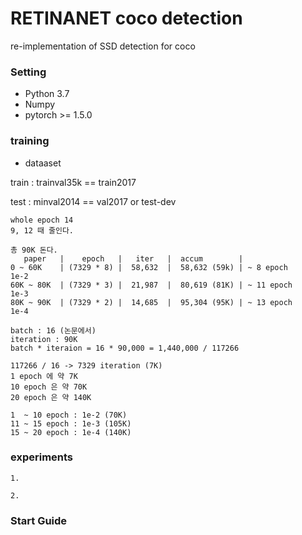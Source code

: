 # RETINANET coco detection

re-implementation of SSD detection for coco 

### Setting

- Python 3.7
- Numpy
- pytorch >= 1.5.0 

### training

- dataaset

train : trainval35k == train2017

test : minval2014 == val2017
or
test-dev 
```
whole epoch 14
9, 12 때 줄인다. 

총 90K 돈다.
   paper   |    epoch   |   iter   |  accum        |
0 ~ 60K    | (7329 * 8) |  58,632  |  58,632 (59k) | ~ 8 epoch
1e-2
60K ~ 80K  | (7329 * 3) |  21,987  |  80,619 (81K) | ~ 11 epoch
1e-3
80K ~ 90K  | (7329 * 2) |  14,685  |  95,304 (95K) | ~ 13 epoch
1e-4

batch : 16 (논문에서) 
iteration : 90K
batch * iteraion = 16 * 90,000 = 1,440,000 / 117266

117266 / 16 -> 7329 iteration (7K)
1 epoch 에 약 7K
10 epoch 은 약 70K 
20 epoch 은 약 140K

1  ~ 10 epoch : 1e-2 (70K)
11 ~ 15 epoch : 1e-3 (105K)
15 ~ 20 epoch : 1e-4 (140K)
```

### experiments

```
1. 
```
```
2. 
```
### Start Guide


